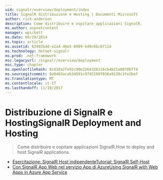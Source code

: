 ```yaml
---
uid: signalr/overview/deployment/index
title: SignalR distribuzione e Hosting | Documenti Microsoft
author: rick-anderson
description: Come distribuire e ospitare applicazioni SignalR.
ms.author: aspnetcontent
manager: wpickett
ms.date: 09/19/2014
ms.topic: article
ms.assetid: 62482bdd-e2a4-46e5-b909-6d0c6bc07114
ms.technology: dotnet-signalr
ms.prod: .net-framework
msc.legacyurl: /signalr/overview/deployment
msc.type: chapter
ms.openlocfilehash: 8c018a2fe92c90e3264326116cb4b21a0070bff4
ms.sourcegitcommit: 9a9483aceb34591c97451997036a9120c3fe2baf
ms.translationtype: MT
ms.contentlocale: it-IT
ms.lasthandoff: 11/10/2017
---
```

<a name="signalr-deployment-and-hosting"></a><span data-ttu-id="8e638-103">Distribuzione di SignalR e Hosting</span><span class="sxs-lookup"><span data-stu-id="8e638-103">SignalR Deployment and Hosting</span></span>
====================
> <span data-ttu-id="8e638-104">Come distribuire e ospitare applicazioni SignalR.</span><span class="sxs-lookup"><span data-stu-id="8e638-104">How to deploy and host SignalR applications.</span></span>


- [<span data-ttu-id="8e638-105">Esercitazione: SignalR Host indipendente</span><span class="sxs-lookup"><span data-stu-id="8e638-105">Tutorial: SignalR Self-Host</span></span>](tutorial-signalr-self-host.md)
- [<span data-ttu-id="8e638-106">Con SignalR App Web nel servizio App di Azure</span><span class="sxs-lookup"><span data-stu-id="8e638-106">Using SignalR with Web Apps in Azure App Service</span></span>](using-signalr-with-azure-web-sites.md)
